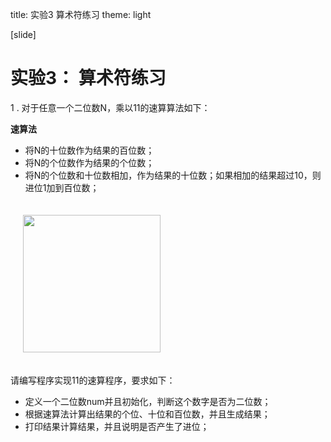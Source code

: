 title: 实验3 算术符练习
theme: light


[slide]
# 实验3： 算术符练习

1 . 对于任意一个二位数N，乘以11的速算算法如下：

**速算法**  
- 将N的十位数作为结果的百位数；  
- 将N的个位数作为结果的个位数；  
- 将N的个位数和十位数相加，作为结果的十位数；如果相加的结果超过10，则进位1加到百位数；  
<img src="img/clanguage/ex/e03_1.png" width="220" style="margin: 20px">

请编写程序实现11的速算程序，要求如下：  

- 定义一个二位数num并且初始化，判断这个数字是否为二位数；
- 根据速算法计算出结果的个位、十位和百位数，并且生成结果；
- 打印结果计算结果，并且说明是否产生了进位；